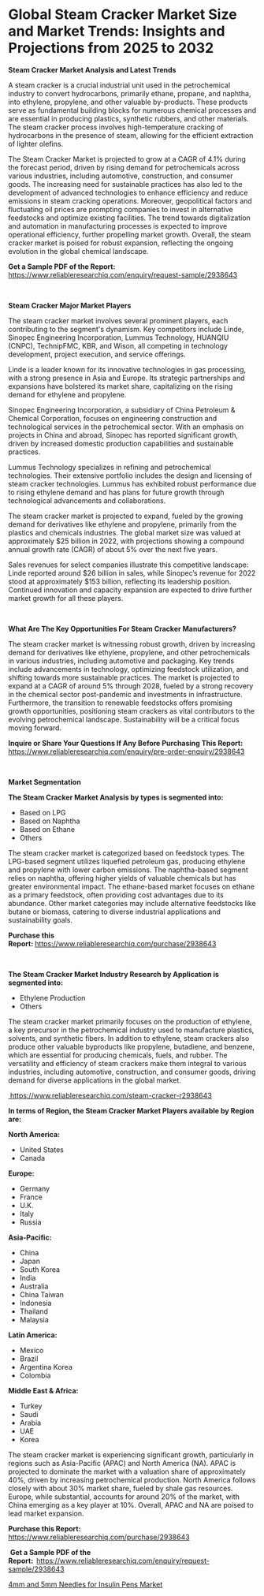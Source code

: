<p><h1>Global Steam Cracker Market Size and Market Trends: Insights and Projections from 2025 to 2032</h1></p><p><strong>Steam Cracker Market Analysis and Latest Trends</strong></p>
<p><p>A steam cracker is a crucial industrial unit used in the petrochemical industry to convert hydrocarbons, primarily ethane, propane, and naphtha, into ethylene, propylene, and other valuable by-products. These products serve as fundamental building blocks for numerous chemical processes and are essential in producing plastics, synthetic rubbers, and other materials. The steam cracker process involves high-temperature cracking of hydrocarbons in the presence of steam, allowing for the efficient extraction of lighter olefins.</p><p>The Steam Cracker Market is projected to grow at a CAGR of 4.1% during the forecast period, driven by rising demand for petrochemicals across various industries, including automotive, construction, and consumer goods. The increasing need for sustainable practices has also led to the development of advanced technologies to enhance efficiency and reduce emissions in steam cracking operations. Moreover, geopolitical factors and fluctuating oil prices are prompting companies to invest in alternative feedstocks and optimize existing facilities. The trend towards digitalization and automation in manufacturing processes is expected to improve operational efficiency, further propelling market growth. Overall, the steam cracker market is poised for robust expansion, reflecting the ongoing evolution in the global chemical landscape.</p></p>
<p><strong>Get a Sample PDF of the Report:&nbsp;</strong> <a href="https://www.reliableresearchiq.com/enquiry/request-sample/2938643?utm_campaign=2302&utm_medium=2&utm_source=Github&utm_content=ia&utm_term=15032025&utm_id=steam-cracker">https://www.reliableresearchiq.com/enquiry/request-sample/2938643</a></p>
<p>&nbsp;</p>
<p><strong>Steam Cracker Major Market Players</strong></p>
<p><p>The steam cracker market involves several prominent players, each contributing to the segment's dynamism. Key competitors include Linde, Sinopec Engineering Incorporation, Lummus Technology, HUANQIU (CNPC), TechnipFMC, KBR, and Wison, all competing in technology development, project execution, and service offerings.</p><p>Linde is a leader known for its innovative technologies in gas processing, with a strong presence in Asia and Europe. Its strategic partnerships and expansions have bolstered its market share, capitalizing on the rising demand for ethylene and propylene.</p><p>Sinopec Engineering Incorporation, a subsidiary of China Petroleum & Chemical Corporation, focuses on engineering construction and technological services in the petrochemical sector. With an emphasis on projects in China and abroad, Sinopec has reported significant growth, driven by increased domestic production capabilities and sustainable practices.</p><p>Lummus Technology specializes in refining and petrochemical technologies. Their extensive portfolio includes the design and licensing of steam cracker technologies. Lummus has exhibited robust performance due to rising ethylene demand and has plans for future growth through technological advancements and collaborations.</p><p>The steam cracker market is projected to expand, fueled by the growing demand for derivatives like ethylene and propylene, primarily from the plastics and chemicals industries. The global market size was valued at approximately $25 billion in 2022, with projections showing a compound annual growth rate (CAGR) of about 5% over the next five years.</p><p>Sales revenues for select companies illustrate this competitive landscape: Linde reported around $26 billion in sales, while Sinopec’s revenue for 2022 stood at approximately $153 billion, reflecting its leadership position. Continued innovation and capacity expansion are expected to drive further market growth for all these players.</p></p>
<p>&nbsp;</p>
<p><strong>What Are The Key Opportunities For Steam Cracker Manufacturers?</strong></p>
<p><p>The steam cracker market is witnessing robust growth, driven by increasing demand for derivatives like ethylene, propylene, and other petrochemicals in various industries, including automotive and packaging. Key trends include advancements in technology, optimizing feedstock utilization, and shifting towards more sustainable practices. The market is projected to expand at a CAGR of around 5% through 2028, fueled by a strong recovery in the chemical sector post-pandemic and investments in infrastructure. Furthermore, the transition to renewable feedstocks offers promising growth opportunities, positioning steam crackers as vital contributors to the evolving petrochemical landscape. Sustainability will be a critical focus moving forward.</p></p>
<p><strong>Inquire or Share Your Questions If Any Before Purchasing This Report:</strong> <a href="https://www.reliableresearchiq.com/enquiry/pre-order-enquiry/2938643?utm_campaign=2302&utm_medium=2&utm_source=Github&utm_content=ia&utm_term=15032025&utm_id=steam-cracker">https://www.reliableresearchiq.com/enquiry/pre-order-enquiry/2938643</a></p>
<p>&nbsp;</p>
<p><strong>Market Segmentation</strong></p>
<p><strong>The Steam Cracker Market Analysis by types is segmented into:</strong></p>
<p><ul><li>Based on LPG</li><li>Based on Naphtha</li><li>Based on Ethane</li><li>Others</li></ul></p>
<p><p>The steam cracker market is categorized based on feedstock types. The LPG-based segment utilizes liquefied petroleum gas, producing ethylene and propylene with lower carbon emissions. The naphtha-based segment relies on naphtha, offering higher yields of valuable chemicals but has greater environmental impact. The ethane-based market focuses on ethane as a primary feedstock, often providing cost advantages due to its abundance. Other market categories may include alternative feedstocks like butane or biomass, catering to diverse industrial applications and sustainability goals.</p></p>
<p><strong>Purchase this Report:&nbsp;</strong><a href="https://www.reliableresearchiq.com/purchase/2938643?utm_campaign=2302&utm_medium=2&utm_source=Github&utm_content=ia&utm_term=15032025&utm_id=steam-cracker">https://www.reliableresearchiq.com/purchase/2938643</a></p>
<p>&nbsp;</p>
<p><strong>The Steam Cracker Market Industry Research by Application is segmented into:</strong></p>
<p><ul><li>Ethylene Production</li><li>Others</li></ul></p>
<p><p>The steam cracker market primarily focuses on the production of ethylene, a key precursor in the petrochemical industry used to manufacture plastics, solvents, and synthetic fibers. In addition to ethylene, steam crackers also produce other valuable byproducts like propylene, butadiene, and benzene, which are essential for producing chemicals, fuels, and rubber. The versatility and efficiency of steam crackers make them integral to various industries, including automotive, construction, and consumer goods, driving demand for diverse applications in the global market.</p></p>
<p><a href="https://www.reliableresearchiq.com/steam-cracker-r2938643?utm_campaign=2302&utm_medium=2&utm_source=Github&utm_content=ia&utm_term=15032025&utm_id=steam-cracker">&nbsp;https://www.reliableresearchiq.com/steam-cracker-r2938643</a></p>
<p><strong>In terms of Region, the Steam Cracker Market Players available by Region are:</strong></p>
<p>
    <p> <strong> North America: </strong>
        <ul>
            <li>United States</li>
            <li>Canada</li>
        </ul>
        </p> 
    <p> <strong> Europe: </strong>
        <ul>
            <li>Germany</li>
            <li>France</li>
            <li>U.K.</li>
            <li>Italy</li>
            <li>Russia</li>
        </ul>
        </p> 
    <p> <strong> Asia-Pacific: </strong>
        <ul>
            <li>China</li>
            <li>Japan</li>
            <li>South Korea</li>
            <li>India</li>
            <li>Australia</li>
            <li>China Taiwan</li>
            <li>Indonesia</li>
            <li>Thailand</li>
            <li>Malaysia</li>
        </ul>
        </p> 
    <p> <strong> Latin America: </strong>
        <ul>
            <li>Mexico</li>
            <li>Brazil</li>
            <li>Argentina Korea</li>
            <li>Colombia</li>
        </ul>
        </p> 
    <p> <strong> Middle East & Africa: </strong>
        <ul>
            <li>Turkey</li>
            <li>Saudi</li>
            <li>Arabia</li>
            <li>UAE</li>
            <li>Korea</li>
        </ul>
    </p>
    </p>
<p><p>The steam cracker market is experiencing significant growth, particularly in regions such as Asia-Pacific (APAC) and North America (NA). APAC is projected to dominate the market with a valuation share of approximately 40%, driven by increasing petrochemical production. North America follows closely with about 30% market share, fueled by shale gas resources. Europe, while substantial, accounts for around 20% of the market, with China emerging as a key player at 10%. Overall, APAC and NA are poised to lead market expansion.</p></p>
<p><strong>Purchase this Report: </strong><a href="https://www.reliableresearchiq.com/purchase/2938643?utm_campaign=2302&utm_medium=2&utm_source=Github&utm_content=ia&utm_term=15032025&utm_id=steam-cracker">https://www.reliableresearchiq.com/purchase/2938643</a></p>
<p>&nbsp;<strong>Get a Sample PDF of the Report:&nbsp;&nbsp;</strong><a href="https://www.reliableresearchiq.com/enquiry/request-sample/2938643?utm_campaign=2302&utm_medium=2&utm_source=Github&utm_content=ia&utm_term=15032025&utm_id=steam-cracker">https://www.reliableresearchiq.com/enquiry/request-sample/2938643</a></p>
<p><strong></strong></p>
<p><p><a href="https://github.com/FosterFahey91/Market-Research-Report-List-1/blob/main/4mm-and-5mm-needles-for-insulin-pens-market.md?utm_campaign=2302&utm_medium=2&utm_source=Github&utm_content=ia&utm_term=15032025&utm_id=steam-cracker">4mm and 5mm Needles for Insulin Pens Market</a></p></p>